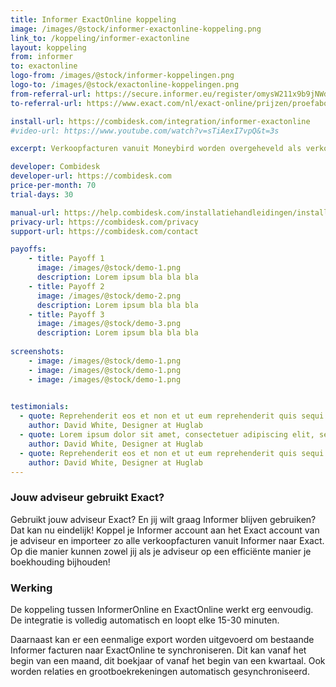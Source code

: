 ```yaml
---
title: Informer ExactOnline koppeling
image: /images/@stock/informer-exactonline-koppeling.png
link_to: /koppeling/informer-exactonline
layout: koppeling
from: informer
to: exactonline
logo-from: /images/@stock/informer-koppelingen.png
logo-to: /images/@stock/exactonline-koppelingen.png
from-referral-url: https://secure.informer.eu/register/omysW211x9b9jNWd4q2mExkXhQ6OdXp7sTouN8at/YToxOntzOjEyOiJ1dG1fY2FtcGFpZ24iO3M6MDoiIjt9/
to-referral-url: https://www.exact.com/nl/exact-online/prijzen/proefabonnement/ 

install-url: https://combidesk.com/integration/informer-exactonline
#video-url: https://www.youtube.com/watch?v=sTiAexI7vpQ&t=3s

excerpt: Verkoopfacturen vanuit Moneybird worden overgeheveld als verkoopboekingen in Twinfield. 

developer: Combidesk  
developer-url: https://combidesk.com
price-per-month: 70
trial-days: 30

manual-url: https://help.combidesk.com/installatiehandleidingen/installatiehandleiding-moneybird-afas-koppeling
privacy-url: https://combidesk.com/privacy
support-url: https://combidesk.com/contact

payoffs:
    - title: Payoff 1
      image: /images/@stock/demo-1.png
      description: Lorem ipsum bla bla bla
    - title: Payoff 2
      image: /images/@stock/demo-2.png
      description: Lorem ipsum bla bla bla
    - title: Payoff 3
      image: /images/@stock/demo-3.png
      description: Lorem ipsum bla bla bla
      
screenshots:
    - image: /images/@stock/demo-1.png
    - image: /images/@stock/demo-1.png
    - image: /images/@stock/demo-1.png

    
testimonials:
  - quote: Reprehenderit eos et non et ut eum reprehenderit quis sequi quia vel repellendus id. Velit quit blanditiis dolor quam error eos dolores sequi eaque rerum est. Velit quit blanditiis dolor quam error eos dolores sequi eaque rerum est.
    author: David White, Designer at Huglab
  - quote: Lorem ipsum dolor sit amet, consectetuer adipiscing elit, sed diam nonummy nibh euismod tincidunt ut laoreet dolore magna aliquam erat volutpat consectetuer sit amet magna adipiscing.
    author: David White, Designer at Huglab
  - quote: Reprehenderit eos et non et ut eum reprehenderit quis sequi quia vel repellendus id. Velit quit blanditiis dolor quam error eos dolores sequi eaque rerum est.
    author: David White, Designer at Huglab
---
```


### Jouw adviseur gebruikt Exact?
Gebruikt jouw adviseur Exact? En jij wilt graag Informer blijven gebruiken? Dat kan nu eindelijk! Koppel je Informer account aan het Exact account van je adviseur en importeer zo alle verkoopfacturen vanuit Informer naar Exact. Op die manier kunnen zowel jij als je adviseur op een efficiënte manier je boekhouding bijhouden!

### Werking
De koppeling tussen InformerOnline en ExactOnline werkt erg eenvoudig. De integratie is volledig automatisch en loopt elke 15-30 minuten.


Daarnaast kan er een eenmalige export worden uitgevoerd om bestaande Informer facturen naar ExactOnline te synchroniseren. Dit kan vanaf het begin van een maand, dit boekjaar of vanaf het begin van een kwartaal. Ook worden relaties en grootboekrekeningen automatisch gesynchroniseerd.